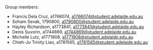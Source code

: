 Group members:
- Francis Dela Cruz, a1766074, a1766074@student.adelaide.edu.au
- Soham Sevak, 1790800, a1790800@student.adelaide.edu.au
- Hayley Richardson, a1773841, a1773841@student.adelaide.edu.au
- Denis Suvorin, a1744869, a1744869@student.adelaide.edu.au
- Michelle Lutz, a1771908, a1771908@student.adelaide.edu.au
- Chieh-Ju Trinity Liao, a1781565, a1781565@student.adelaide.edu.au
